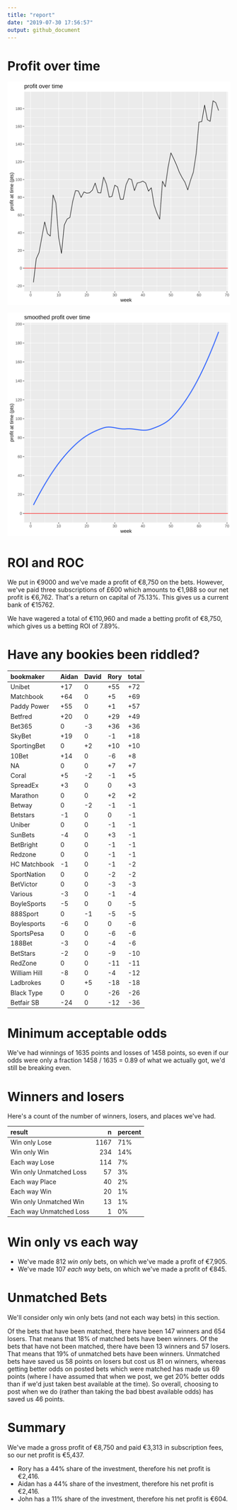 ```yaml
---
title: "report"
date: "2019-07-30 17:56:57"
output: github_document
---
```




# Profit over time

![plot of chunk profit-over-time](figure/profit-over-time-1.png)

![plot of chunk profit-over-time-smooth](figure/profit-over-time-smooth-1.png)


# ROI and ROC



We put in €9000 and we've made a profit of €8,750 on the bets. However, we've paid three subscriptions of £600 which amounts to €1,988 so our net profit is €6,762. That's a return on capital of 75.13%. This gives us a current bank of €15762.

We have wagered a total of €110,960 and made a betting profit of €8,750, which gives us a betting ROI of 7.89%.


# Have any bookies been riddled?


|bookmaker    |Aidan |David |Rory |total |
|:------------|:-----|:-----|:----|:-----|
|Unibet       |+17   |0     |+55  |+72   |
|Matchbook    |+64   |0     |+5   |+69   |
|Paddy Power  |+55   |0     |+1   |+57   |
|Betfred      |+20   |0     |+29  |+49   |
|Bet365       |0     |-3    |+36  |+36   |
|SkyBet       |+19   |0     |-1   |+18   |
|SportingBet  |0     |+2    |+10  |+10   |
|10Bet        |+14   |0     |-6   |+8    |
|NA           |0     |0     |+7   |+7    |
|Coral        |+5    |-2    |-1   |+5    |
|SpreadEx     |+3    |0     |0    |+3    |
|Marathon     |0     |0     |+2   |+2    |
|Betway       |0     |-2    |-1   |-1    |
|Betstars     |-1    |0     |0    |-1    |
|Uniber       |0     |0     |-1   |-1    |
|SunBets      |-4    |0     |+3   |-1    |
|BetBright    |0     |0     |-1   |-1    |
|Redzone      |0     |0     |-1   |-1    |
|HC Matchbook |-1    |0     |-1   |-2    |
|SportNation  |0     |0     |-2   |-2    |
|BetVictor    |0     |0     |-3   |-3    |
|Various      |-3    |0     |-1   |-4    |
|BoyleSports  |-5    |0     |0    |-5    |
|888Sport     |0     |-1    |-5   |-5    |
|Boylesports  |-6    |0     |0    |-6    |
|SportsPesa   |0     |0     |-6   |-6    |
|188Bet       |-3    |0     |-4   |-6    |
|BetStars     |-2    |0     |-9   |-10   |
|RedZone      |0     |0     |-11  |-11   |
|William Hill |-8    |0     |-4   |-12   |
|Ladbrokes    |0     |+5    |-18  |-18   |
|Black Type   |0     |0     |-26  |-26   |
|Betfair SB   |-24   |0     |-12  |-36   |


# Minimum acceptable odds



We've had winnings of 1635 points and losses of 1458 points, so even if our odds were only a fraction 1458 / 1635 = 0.89 of what we actually got, we'd still be breaking even.


# Winners and losers

Here's a count of the number of winners, losers, and places we've had.


|result                  |    n|percent |
|:-----------------------|----:|:-------|
|Win only Lose           | 1167|71%     |
|Win only Win            |  234|14%     |
|Each way Lose           |  114|7%      |
|Win only Unmatched Loss |   57|3%      |
|Each way Place          |   40|2%      |
|Each way Win            |   20|1%      |
|Win only Unmatched Win  |   13|1%      |
|Each way Unmatched Loss |    1|0%      |


# Win only vs each way



* We've made 812 _win only_ bets, on which we've made a profit of €7,905. 
* We've made 107 _each way_ bets, on which we've made a profit of €845.


# Unmatched Bets



We'll consider only win only bets (and not each way bets) in this section.

Of the bets that have been matched, there have been 147 winners and 654 losers. That means that 18% of matched bets have been winners. Of the bets that have not been matched, there have been 13 winners and 57 losers. That means that 19% of unmatched bets have been winners. Unmatched bets have saved us 58 points on losers but cost us 81 on winners, whereas getting better odds on posted bets which were matched has made us 69 points (where I have assumed that when we post, we get 20% better odds than if we'd just taken best available at the time). So overall, choosing to post when we do (rather than taking the bad bbest available odds) has saved us 46 points.


# Summary



We've made a gross profit of €8,750 and paid €3,313 in subscription fees, so our net profit is €5,437.

* Rory has a 44% share of the investment, therefore his net profit is €2,416.
* Aidan has a 44% share of the investment, therefore his net profit is €2,416.
* John has a 11% share of the investment, therefore his net profit is €604.
